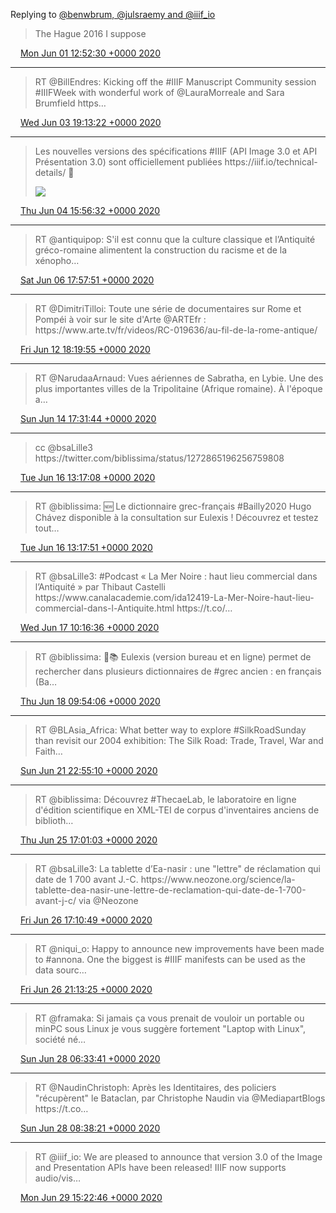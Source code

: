 Replying to [@benwbrum, @julsraemy and @iiif\_io](https://twitter.com/benwbrum/status/1267434366273310721)

> The Hague 2016 I suppose

<img src="../../media/tweet.ico" width="12" /> [Mon Jun 01 12:52:30 +0000 2020](https://twitter.com/regisrob/status/1267438877347889152)

----

> RT @BillEndres: Kicking off the \#IIIF Manuscript Community session \#IIIFWeek with wonderful work of @LauraMorreale and Sara Brumfield https…

<img src="../../media/tweet.ico" width="12" /> [Wed Jun 03 19:13:22 +0000 2020](https://twitter.com/regisrob/status/1268259499296665600)

----

> Les nouvelles versions des spécifications \#IIIF \(API Image 3\.0 et API Présentation 3\.0\) sont officiellement publiées https://iiif\.io/technical\-details/ 🎉 
> 
> ![](../../media/1268572352142618626-EZrfw8eXYAEJJhj.jpg)

<img src="../../media/tweet.ico" width="12" /> [Thu Jun 04 15:56:32 +0000 2020](https://twitter.com/regisrob/status/1268572352142618626)

----

> RT @antiquipop: S'il est connu que la culture classique et l’Antiquité gréco\-romaine alimentent la construction du racisme et de la xénopho…

<img src="../../media/tweet.ico" width="12" /> [Sat Jun 06 17:57:51 +0000 2020](https://twitter.com/regisrob/status/1269327657474408448)

----

> RT @DimitriTilloi: Toute une série de documentaires sur Rome et Pompéi à voir sur le site d'Arte @ARTEfr :  
> https://www\.arte\.tv/fr/videos/RC\-019636/au\-fil\-de\-la\-rome\-antique/

<img src="../../media/tweet.ico" width="12" /> [Fri Jun 12 18:19:55 +0000 2020](https://twitter.com/regisrob/status/1271507538131980296)

----

> RT @NarudaaArnaud: Vues aériennes de Sabratha, en Lybie\. Une des plus importantes villes de la Tripolitaine \(Afrique romaine\)\. À l'époque a…

<img src="../../media/tweet.ico" width="12" /> [Sun Jun 14 17:31:44 +0000 2020](https://twitter.com/regisrob/status/1272220187652218880)

----

> cc @bsaLille3 https://twitter\.com/biblissima/status/1272865196256759808

<img src="../../media/tweet.ico" width="12" /> [Tue Jun 16 13:17:08 +0000 2020](https://twitter.com/regisrob/status/1272880893254930441)

----

> RT @biblissima: 🆕 Le dictionnaire grec\-français \#Bailly2020 Hugo Chávez disponible à la consultation sur Eulexis \! Découvrez et testez tout…

<img src="../../media/tweet.ico" width="12" /> [Tue Jun 16 13:17:51 +0000 2020](https://twitter.com/regisrob/status/1272881074394279936)

----

> RT @bsaLille3: \#Podcast « La Mer Noire : haut lieu commercial dans l’Antiquité » par Thibaut Castelli https://www\.canalacademie\.com/ida12419\-La\-Mer\-Noire\-haut\-lieu\-commercial\-dans\-l\-Antiquite\.html https://t\.co/…

<img src="../../media/tweet.ico" width="12" /> [Wed Jun 17 10:16:36 +0000 2020](https://twitter.com/regisrob/status/1273197846708260864)

----

> RT @biblissima: 🔎📚 Eulexis \(version bureau et en ligne\) permet de rechercher dans plusieurs dictionnaires de \#grec ancien : en français \(Ba…

<img src="../../media/tweet.ico" width="12" /> [Thu Jun 18 09:54:06 +0000 2020](https://twitter.com/regisrob/status/1273554573110714371)

----

> RT @BLAsia\_Africa: What better way to explore \#SilkRoadSunday than revisit our 2004 exhibition: The Silk Road: Trade, Travel, War and Faith…

<img src="../../media/tweet.ico" width="12" /> [Sun Jun 21 22:55:10 +0000 2020](https://twitter.com/regisrob/status/1274838300226981894)

----

> RT @biblissima: Découvrez \#ThecaeLab, le laboratoire en ligne d'édition scientifique en XML\-TEI de corpus d'inventaires anciens de biblioth…

<img src="../../media/tweet.ico" width="12" /> [Thu Jun 25 17:01:03 +0000 2020](https://twitter.com/regisrob/status/1276198735165480961)

----

> RT @bsaLille3: La tablette d’Ea\-nasir : une "lettre" de réclamation qui date de 1 700 avant J\.\-C\. https://www\.neozone\.org/science/la\-tablette\-dea\-nasir\-une\-lettre\-de\-reclamation\-qui\-date\-de\-1\-700\-avant\-j\-c/ via @Neozone

<img src="../../media/tweet.ico" width="12" /> [Fri Jun 26 17:10:49 +0000 2020](https://twitter.com/regisrob/status/1276563580423491584)

----

> RT @niqui\_o: Happy to announce new improvements have been made to \#annona\. One the biggest is \#IIIF manifests can be used as the data sourc…

<img src="../../media/tweet.ico" width="12" /> [Fri Jun 26 21:13:25 +0000 2020](https://twitter.com/regisrob/status/1276624634096615424)

----

> RT @framaka: Si jamais ça vous prenait de vouloir un portable ou minPC sous Linux je vous suggère fortement "Laptop with Linux", société né…

<img src="../../media/tweet.ico" width="12" /> [Sun Jun 28 06:33:41 +0000 2020](https://twitter.com/regisrob/status/1277128017676992518)

----

> RT @NaudinChristoph: Après les Identitaires, des policiers "récupèrent" le Bataclan, par Christophe Naudin via @MediapartBlogs https://t\.co…

<img src="../../media/tweet.ico" width="12" /> [Sun Jun 28 08:38:21 +0000 2020](https://twitter.com/regisrob/status/1277159389183520768)

----

> RT @iiif\_io: We are pleased to announce that version 3\.0 of the Image and Presentation APIs have been released\! IIIF now supports audio/vis…

<img src="../../media/tweet.ico" width="12" /> [Mon Jun 29 15:22:46 +0000 2020](https://twitter.com/regisrob/status/1277623550971609089)